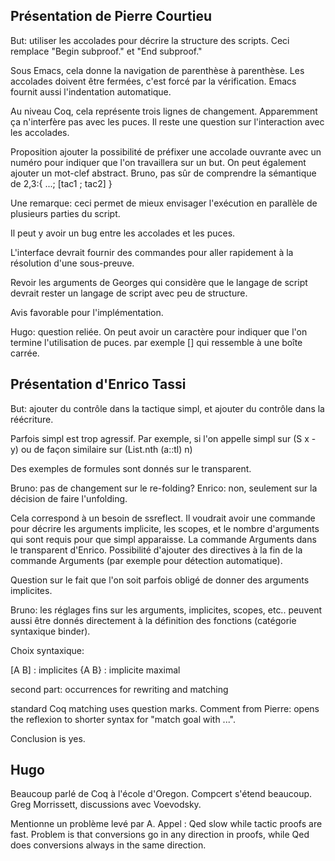 Présentation de Pierre Courtieu
-------------------------------

But: utiliser les accolades pour décrire la structure des scripts.  Ceci remplace "Begin subproof." et "End subproof."

Sous Emacs, cela donne la navigation de parenthèse à parenthèse.  Les accolades doivent être fermées, c'est forcé par la vérification.  Emacs fournit aussi l'indentation automatique.

Au niveau Coq, cela représente trois lignes de changement.  Apparemment ça n'interfère pas avec les puces.  Il reste une question sur l'interaction avec les accolades.

Proposition ajouter la possibilité de préfixer une accolade ouvrante avec un numéro pour indiquer que l'on travaillera sur un but.  On peut également ajouter un mot-clef abstract.  Bruno, pas sûr de comprendre la sémantique de 2,3:{ ...; [tac1 ; tac2] }

Une remarque: ceci permet de mieux envisager l'exécution en parallèle de plusieurs parties du script.

Il peut y avoir un bug entre les accolades et les puces.

L'interface devrait fournir des commandes pour aller rapidement à la résolution d'une sous-preuve.

Revoir les arguments de Georges qui considère que le langage de script devrait rester un langage de script avec peu de structure.

Avis favorable pour l'implémentation.  

Hugo: question reliée.  On peut avoir un caractère pour indiquer que l'on termine l'utilisation de puces.  par exemple [] qui ressemble à une boîte carrée.

Présentation d'Enrico Tassi
---------------------------

But: ajouter du contrôle dans la tactique simpl, et ajouter du contrôle dans la réécriture.

Parfois simpl est trop agressif.  Par exemple, si l'on appelle simpl sur (S x - y) ou de façon similaire sur (List.nth (a::tl) n)

Des exemples de formules sont donnés sur le transparent.

Bruno: pas de changement sur le re-folding?  Enrico: non, seulement sur la décision de faire l'unfolding.

Cela correspond à un besoin de ssreflect.  Il voudrait avoir une commande pour décrire les arguments implicite, les scopes, et le nombre d'arguments qui sont requis pour que simpl apparaisse.  La commande Arguments dans le transparent d'Enrico.  Possibilité d'ajouter des directives à la fin de la commande Arguments (par exemple pour détection automatique).

Question sur le fait que l'on soit parfois obligé de donner des arguments implicites.

Bruno: les réglages fins sur les arguments, implicites, scopes, etc..  peuvent aussi être donnés directement à la définition des fonctions (catégorie syntaxique binder).

Choix syntaxique:

  [A B]  : implicites {A B} : implicite maximal

second part: occurrences for rewriting and matching

standard Coq matching uses question marks.  Comment from Pierre: opens the reflexion to shorter syntax for "match goal with ...".

Conclusion is yes.

Hugo
----

Beaucoup parlé de Coq à l'école d'Oregon.  Compcert s'étend beaucoup.  Greg Morrissett, discussions avec Voevodsky.

Mentionne un problème levé par A. Appel : Qed slow while tactic proofs are fast.   Problem is that conversions go in any direction in proofs, while Qed does conversions always in the same direction.

